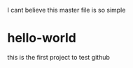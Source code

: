 I cant believe this master file is so simple
# hello-world
this is the first project to test github
